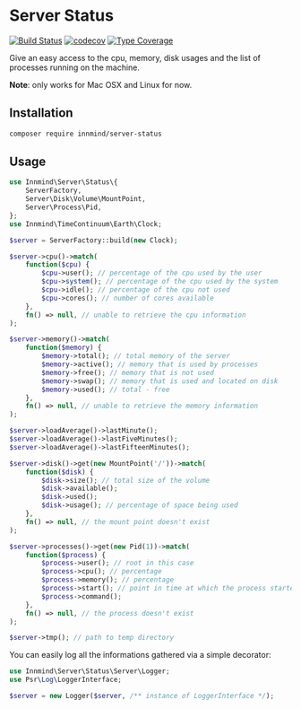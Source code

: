 # Server Status

[![Build Status](https://github.com/innmind/serverstatus/workflows/CI/badge.svg?branch=master)](https://github.com/innmind/serverstatus/actions?query=workflow%3ACI)
[![codecov](https://codecov.io/gh/innmind/serverstatus/branch/develop/graph/badge.svg)](https://codecov.io/gh/innmind/serverstatus)
[![Type Coverage](https://shepherd.dev/github/innmind/serverstatus/coverage.svg)](https://shepherd.dev/github/innmind/serverstatus)

Give an easy access to the cpu, memory, disk usages and the list of processes running on the machine.

**Note**: only works for Mac OSX and Linux for now.

## Installation

```sh
composer require innmind/server-status
```

## Usage

```php
use Innmind\Server\Status\{
    ServerFactory,
    Server\Disk\Volume\MountPoint,
    Server\Process\Pid,
};
use Innmind\TimeContinuum\Earth\Clock;

$server = ServerFactory::build(new Clock);

$server->cpu()->match(
    function($cpu) {
        $cpu->user(); // percentage of the cpu used by the user
        $cpu->system(); // percentage of the cpu used by the system
        $cpu->idle(); // percentage of the cpu not used
        $cpu->cores(); // number of cores available
    },
    fn() => null, // unable to retrieve the cpu information
);

$server->memory()->match(
    function($memory) {
        $memory->total(); // total memory of the server
        $memory->active(); // memory that is used by processes
        $memory->free(); // memory that is not used
        $memory->swap(); // memory that is used and located on disk
        $memory->used(); // total - free
    },
    fn() => null, // unable to retrieve the memory information
);

$server->loadAverage()->lastMinute();
$server->loadAverage()->lastFiveMinutes();
$server->loadAverage()->lastFifteenMinutes();

$server->disk()->get(new MountPoint('/'))->match(
    function($disk) {
        $disk->size(); // total size of the volume
        $disk->available();
        $disk->used();
        $disk->usage(); // percentage of space being used
    },
    fn() => null, // the mount point doesn't exist
);

$server->processes()->get(new Pid(1))->match(
    function($process) {
        $process->user(); // root in this case
        $process->cpu(); // percentage
        $process->memory(); // percentage
        $process->start(); // point in time at which the process started
        $process->command();
    },
    fn() => null, // the process doesn't exist
);

$server->tmp(); // path to temp directory
```

You can easily log all the informations gathered via a simple decorator:

```php
use Innmind\Server\Status\Server\Logger;
use Psr\Log\LoggerInterface;

$server = new Logger($server, /** instance of LoggerInterface */);
```
